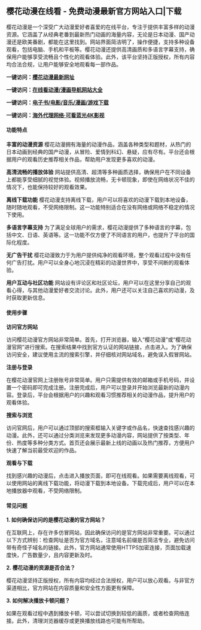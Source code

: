 <h2>樱花动漫在线看 - 免费动漫最新官方网站入口|下载</h2>
<p>樱花动漫是一个深受广大动漫爱好者喜爱的在线平台，专注于提供丰富多样的动漫资源。它涵盖了从经典老番到最新热门动画的海量内容，无论是日本动漫、国产动漫还是欧美番剧，都能在这里找到。网站界面简洁明了，操作便捷，支持多种设备观看，包括电脑、手机和平板等。樱花动漫还提供高清画质和多语言字幕支持，确保用户能够享受流畅且个性化的观看体验。此外，该平台坚持正版授权，所有内容均合法合规，让用户能够安全地观看每一部作品。</p>
<p><strong>一键访问：</strong><a href="https://www.imi123.cn/sites/5706.html" target="_blank"><strong>樱花动漫最新网址</strong></a></p>
<p><strong>一键访问：</strong><a href="https://www.rymdh.com/favorites/dongmanerciyuan"><strong>在线看动漫/漫画导航网站大全</strong></a></p>
<p><strong>一键访问：</strong><a href="https://wangpanziyuan.pages.dev/"><strong>电子书/电影/音乐/漫画/游戏下载</strong></a></p>
<p><strong>一键访问：</strong><a href="http://ip.harmonylink.net/share/e82025" target="_blank"><strong>海外代理网络·可看蓝光4K影视</strong></a></p>
<h4><strong>功能特点</strong></h4>
<p><strong>丰富的动漫资源</strong> 樱花动漫拥有海量的动漫作品，涵盖各种类型和题材，从热门的日本动画到经典的国产动漫，从冒险、爱情到科幻、悬疑，应有尽有。平台还会根据用户的观看历史推荐相关作品，帮助用户发现更多喜欢的动漫。</p>
<p><strong>高清流畅的播放体验</strong> 网站提供高清、超清等多种画质选择，确保用户在不同设备上都能享受细腻的视觉体验。视频播放流畅，无卡顿现象，即使在网络状况不佳的情况下，也能保持较好的观看效果。</p>
<p><strong>离线下载功能</strong> 樱花动漫支持离线下载，用户可以将喜欢的动漫下载到本地设备，随时随地观看，不受网络限制。这一功能特别适合在没有网络或网络不稳定的情况下使用。</p>
<p><strong>多语言字幕支持</strong> 为了满足全球用户的需求，樱花动漫提供了多种语言的字幕，包括中文、日语、英语等。这一功能不仅方便了不同语言的用户，也提升了平台的国际化程度。</p>
<p><strong>无广告干扰</strong> 樱花动漫致力于为用户提供纯净的观看环境，整个观看过程中没有任何广告打扰。用户可以全身心地沉浸在精彩的动漫世界中，享受不间断的观看体验。</p>
<p><strong>用户互动与社区功能</strong> 网站设有评论区和社区论坛，用户可以在这里分享自己的观看心得，与其他动漫爱好者交流讨论。此外，用户还可以关注自己喜欢的动漫，及时获取更新信息。</p>
<h4><strong>使用步骤</strong></h4>
<p><strong>访问官方网站</strong></p>
<p>访问樱花动漫官方网站非常简单。首先，打开浏览器，输入“樱花动漫”或“樱花动漫官网”进行搜索。在搜索结果中找到官方认证的网站链接，点击进入。为了确保访问安全，建议使用主流的搜索引擎，并仔细核对网站域名，避免误入假冒网站。</p>
<p><strong>注册与登录</strong></p>
<p>在樱花动漫官网上注册账号非常简单。用户只需提供有效的邮箱或手机号码，并设置一个密码即可完成注册。注册完成后，用户可以登录并开始浏览最新的动漫内容。登录后，平台会根据用户的兴趣和观看习惯推荐相关的动漫作品，提升用户的观看体验。</p>
<p><strong>搜索与浏览</strong></p>
<p>访问官网后，用户可以通过顶部的搜索框输入关键字或作品名，快速查找感兴趣的动漫。此外，还可以通过分类浏览来发现更多动漫内容，网站提供了按类型、年份、热度等多种分类方式。首页还会展示最新上线的动画以及热门推荐，方便用户快速了解当前最受欢迎的作品。</p>
<p><strong>观看与下载</strong></p>
<p>找到感兴趣的动漫后，点击进入播放页面，即可在线观看。如果需要离线观看，可以使用网站的离线下载功能，将动漫下载到本地设备。下载完成后，用户可以在本地播放器中观看，不受网络限制。</p>
<h4><strong>常见问题</strong></h4>
<p><strong>1. 如何确保访问的是樱花动漫的官方网站？</strong></p>
<p>在互联网上，存在许多仿冒网站，因此确保访问的是官方网站非常重要。可以通过以下方式辨别：检查网址是否为官方域名，注意域名前缀是否简洁专业，避免访问带有奇怪子域名的链接。此外，官方网站通常使用HTTPS加密连接，页面加载速度快，广告数量少，且内容更新及时。</p>
<p><strong>2. 樱花动漫的资源是否合法？</strong></p>
<p>樱花动漫坚持正版授权，所有内容均经过合法授权，用户可以放心观看。与非官方渠道相比，官方网站在内容质量和安全性方面更有保障。</p>
<p><strong>3. 如何解决播放卡顿问题？</strong></p>
<p>如果在观看过程中遇到播放卡顿，可以尝试切换到较低的画质，或者检查网络连接。此外，清理浏览器缓存或更换播放线路也可能有所帮助。</p>
